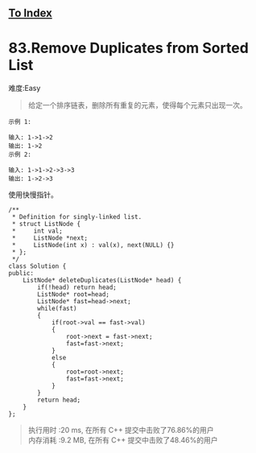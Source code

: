 [To Index](/index.md)
---
# 83.Remove Duplicates from Sorted List
难度:Easy
> 给定一个排序链表，删除所有重复的元素，使得每个元素只出现一次。

```
示例 1:

输入: 1->1->2
输出: 1->2
示例 2:

输入: 1->1->2->3->3
输出: 1->2->3
```
使用快慢指针。  

```
/**
 * Definition for singly-linked list.
 * struct ListNode {
 *     int val;
 *     ListNode *next;
 *     ListNode(int x) : val(x), next(NULL) {}
 * };
 */
class Solution {
public:
    ListNode* deleteDuplicates(ListNode* head) {
        if(!head) return head;
        ListNode* root=head;
        ListNode* fast=head->next;
        while(fast)
        {
            if(root->val == fast->val)
            {
                root->next = fast->next;
                fast=fast->next;
            }
            else
            {
                root=root->next;
                fast=fast->next;
            }
        }
        return head;
    }
};
```

> 执行用时 :20 ms, 在所有 C++ 提交中击败了76.86%的用户   
内存消耗 :9.2 MB, 在所有 C++ 提交中击败了48.46%的用户
